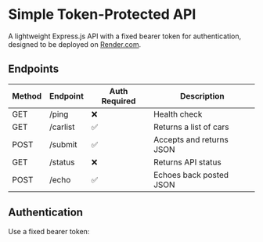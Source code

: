 # Simple Token-Protected API

A lightweight Express.js API with a fixed bearer token for authentication, designed to be deployed on [Render.com](https://render.com).

## Endpoints

| Method | Endpoint    | Auth Required | Description                     |
|--------|-------------|---------------|---------------------------------|
| GET    | /ping       | ❌            | Health check                    |
| GET    | /carlist    | ✅            | Returns a list of cars          |
| POST   | /submit     | ✅            | Accepts and returns JSON        |
| GET    | /status     | ❌            | Returns API status              |
| POST   | /echo       | ✅            | Echoes back posted JSON         |

## Authentication

Use a fixed bearer token:


